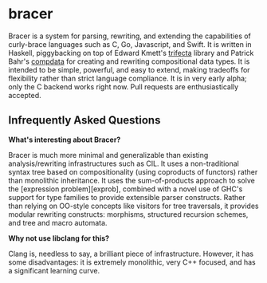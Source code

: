 bracer
======

Bracer is a system for parsing, rewriting, and extending the capabilities of curly-brace languages such as C, Go, Javascript, and Swift. It is written in Haskell, piggybacking on top of Edward Kmett's [trifecta][trifecta] library and Patrick Bahr's [compdata][compdata] for creating and rewriting compositional data types. 
It is intended to be simple, powerful, and easy to extend, making tradeoffs for flexibility rather than strict language compliance.
It is in very early alpha; only the C backend works right now.
Pull requests are enthusiastically accepted.


Infrequently Asked Questions
----------------------------

**What's interesting about Bracer?**

Bracer is much more minimal and generalizable than existing analysis/rewriting infrastructures such as CIL. It uses a non-traditional syntax tree based on compositionality (using coproducts of functors) rather than monolithic inheritance. It uses the sum-of-products approach to solve the [expression problem][exprob], combined with a novel use of GHC's support for type families to provide extensible parser constructs. Rather than relying on OO-style concepts like visitors for tree traversals, it provides modular rewriting constructs: morphisms, structured recursion schemes, and tree and macro automata. 

**Why not use libclang for this?**

Clang is, needless to say, a brilliant piece of infrastructure. However, it has some disadvantages: it is extremely monolithic, very C++ focused, and has a significant learning curve.


[compdata]: http://hackage.haskell.org/package/compdata
[trifecta]: http://hackage.haskell.org/package/trifecta
